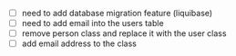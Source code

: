 - [ ] need to add database migration feature (liquibase)
- [ ] need to add email into the users table
- [ ] remove person class and replace it with the user class
- [ ] add email address to the class
